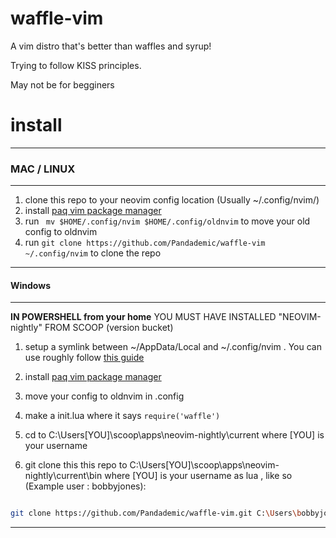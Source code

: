 # waffle-vim
A vim distro that's better than waffles and syrup!

Trying to follow KISS principles.

May not be for begginers

# install
------
### MAC / LINUX
----
1. clone this repo to your neovim config location (Usually ~/.config/nvim/)
2. install [paq vim package manager](https://github.com/savq/paq-nvim)
3. run ` mv $HOME/.config/nvim $HOME/.config/oldnvim` to move your old config to oldnvim
4. run `git clone https://github.com/Pandademic/waffle-vim ~/.config/nvim` to clone the repo
---
#### Windows
-----
  **IN POWERSHELL from your home**
  YOU MUST HAVE INSTALLED "NEOVIM-nightly" FROM SCOOP (version bucket) 
1. setup a symlink between ~/AppData/Local and ~/.config/nvim . You can use roughly follow [this guide](https://www.maketecheasier.com/create-symbolic-links-windows10/#:~:text=Once%20LSE%20is%20installed%2C%20right,As%20%2D%3E%20Symbolic%20Link.%E2%80%9D)

2. install [paq vim package manager](https://github.com/savq/paq-nvim)

3. move your config to oldnvim in .config <!-- not neccaacary but makes migration easier --> 

4. make a init.lua where it says `require('waffle')`

5. cd to C:\Users\[YOU]\scoop\apps\neovim-nightly\current where [YOU] is your username

6. git clone  this this repo to  C:\Users\[YOU]\scoop\apps\neovim-nightly\current\bin where [YOU] is your username as lua , like so (Example user : bobbyjones):
```sh

git clone https://github.com/Pandademic/waffle-vim.git C:\Users\bobbyjones\scoop\apps\neovim-nightly\current\bin\lua

```
---

<!--  
# Getting started
----
edit `init.lua` with the following addition:
On the first uncommented line:
``` lua
local settings = require '^wafflesettings.settings'
```
See the ^ sign in the above ? At that mark put the full path to your nvim config
like :
``` lua
local settings = require '~/.config/nvim/wafflesettings.settings'
```
-->
